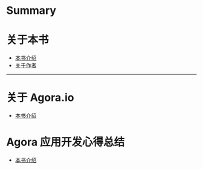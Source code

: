 # Summary

# 关于本书
- [本书介绍](./intro.md)
- [关于作者](./about-author.md)

---

# 关于 Agora.io
- [本书介绍](./intro.md)


# Agora 应用开发心得总结
- [本书介绍](./intro.md)

